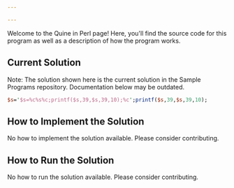 ```yaml
---

---
```


Welcome to the Quine in Perl page! Here, you'll find the source code for this program as well as a description of how the program works.

## Current Solution

Note: The solution shown here is the current solution in the Sample Programs repository. Documentation below may be outdated.

```Perl
$s='$s=%c%s%c;printf($s,39,$s,39,10);%c';printf($s,39,$s,39,10);

```

## How to Implement the Solution

No how to implement the solution available. Please consider contributing.

## How to Run the Solution

No how to run the solution available. Please consider contributing.